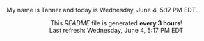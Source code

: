 My name is Tanner and today is Wednesday, June 4, 5:17 PM EDT.

<p align="center">This <i>README</i> file is generated <b>every 3 hours</b>!</br>Last refresh: Wednesday, June 4, 5:17 PM EDT<br /></p>
